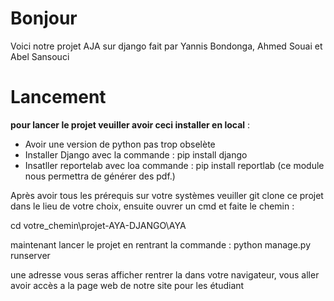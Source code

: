 # Bonjour
Voici notre projet AJA sur django fait par Yannis Bondonga, Ahmed Souai et Abel Sansouci

# Lancement
**pour lancer le projet veuiller avoir ceci installer en local** :
- Avoir une version de python pas trop obselète
- Installer Django avec la commande : pip install django
- Insatller reportelab avec loa commande  : pip install reportlab (ce module nous permettra de générer des pdf.)

Après avoir tous les prérequis sur votre systèmes veuiller git clone ce projet dans le lieu de votre choix, ensuite ouvrer un cmd et faite le chemin : 

cd votre_chemin\projet-AYA-DJANGO\AYA


maintenant lancer le projet en rentrant la commande : python manage.py runserver

une adresse vous seras afficher rentrer la dans votre navigateur, vous aller avoir accès a la page web de notre site pour les étudiant 
